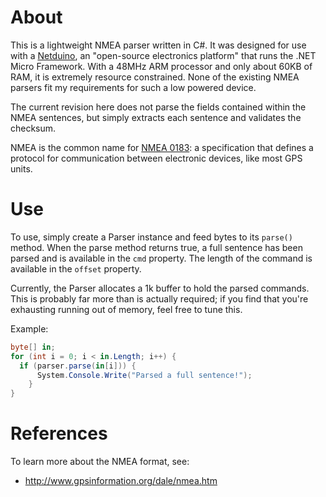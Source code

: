 About
=====
This is a lightweight NMEA parser written in C#. It was designed for use with
a [Netduino](http://netduino.com), an "open-source electronics platform" that runs
the .NET Micro Framework. With a 48MHz ARM processor and only about 60KB of RAM,
it is extremely resource constrained. None of the existing NMEA parsers fit my
requirements for such a low powered device.

The current revision here does not parse the fields contained within the NMEA
sentences, but simply extracts each sentence and validates the checksum.

NMEA is the common name for [NMEA 0183](http://en.wikipedia.org/wiki/NMEA_0183): a
specification that defines a protocol for communication between electronic devices,
like most GPS units.

Use
=====
To use, simply create a Parser instance and feed bytes to its `parse()` method. When
the parse method returns true, a full sentence has been parsed and is available
in the `cmd` property. The length of the command is available in the `offset` property.

Currently, the Parser allocates a 1k buffer to hold the parsed commands. This is
probably far more than is actually required; if you find that you're exhausting
running out of memory, feel free to tune this.

Example:

```c#
byte[] in;
for (int i = 0; i < in.Length; i++) {
  if (parser.parse(in[i])) {
	  System.Console.Write("Parsed a full sentence!");
	}
}
```

References
==========

To learn more about the NMEA format, see:

* http://www.gpsinformation.org/dale/nmea.htm
